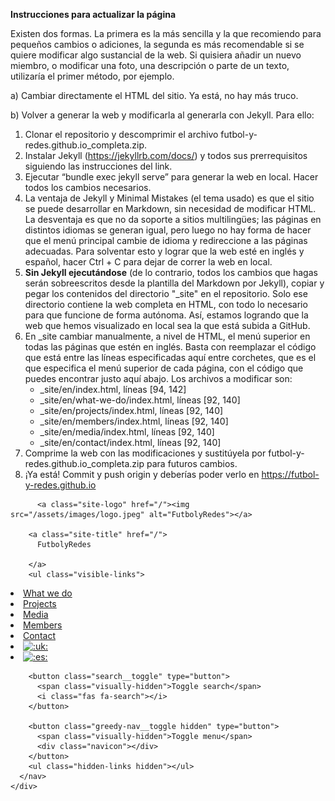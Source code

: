 **Instrucciones para actualizar la página**

Existen dos formas. La primera es la más sencilla y la que recomiendo para pequeños cambios o adiciones, la segunda es más recomendable si se quiere modificar algo sustancial de la web. Si quisiera añadir un nuevo miembro, o modificar una foto, una descripción o parte de un texto, utilizaría el primer método, por ejemplo. 

a)	Cambiar directamente el HTML del sitio. Ya está, no hay más truco.

b)	Volver a generar la web y modificarla al generarla con Jekyll. Para ello:
1.	Clonar el repositorio y descomprimir el archivo futbol-y-redes.github.io_completa.zip.
2.	Instalar Jekyll (https://jekyllrb.com/docs/) y todos sus prerrequisitos siguiendo las instrucciones del link.
3.	Ejecutar “bundle exec jekyll serve” para generar la web en local. Hacer todos los cambios necesarios. 
4.	La ventaja de Jekyll y Minimal Mistakes (el tema usado) es que el sitio se puede desarrollar en Markdown, sin necesidad de modificar HTML. La desventaja es que no da soporte a sitios multilingües; las páginas en distintos idiomas se generan igual, pero luego no hay forma de hacer que el menú principal cambie de idioma y redireccione a las páginas adecuadas. Para solventar esto y lograr que la web esté en inglés y español, hacer Ctrl + C para dejar de correr la web en local.
5.	**Sin Jekyll ejecutándose** (de lo contrario, todos los cambios que hagas serán sobreescritos desde la plantilla del Markdown por Jekyll), copiar y pegar los contenidos del directorio "_site" en el repositorio. Solo ese directorio contiene la web completa en HTML, con todo lo necesario para que funcione de forma autónoma. Así, estamos logrando que la web que hemos visualizado en local sea la que está subida a GitHub.
6. En _site cambiar manualmente, a nivel de HTML, el menú superior en todas las páginas que estén en inglés. Basta con reemplazar el código que está entre las líneas especificadas aquí entre corchetes, que es el que especifica el menú superior de cada página, con el código que puedes encontrar justo aquí abajo. Los archivos a modificar son:
    * _site/en/index.html, líneas [94, 142]
    * _site/en/what-we-do/index.html, líneas [92, 140]
    * _site/en/projects/index.html, líneas [92, 140]
    * _site/en/members/index.html, líneas [92, 140]
    * _site/en/media/index.html, líneas [92, 140]
    * _site/en/contact/index.html, líneas [92, 140]
7. Comprime la web con las modificaciones y sustitúyela por futbol-y-redes.github.io_completa.zip para futuros cambios.
8. ¡Ya está! Commit y push origin y deberías poder verlo en https://futbol-y-redes.github.io

<div class="masthead">
  <div class="masthead__inner-wrap">
    <div class="masthead__menu">
      <nav id="site-nav" class="greedy-nav">
        
          <a class="site-logo" href="/"><img src="/assets/images/logo.jpeg" alt="FutbolyRedes"></a>
        
        <a class="site-title" href="/">
          FutbolyRedes
          
        </a>
        <ul class="visible-links">
<li class="masthead__menu-item">
              <a href="/en/what-we-do/" title="Get to know what we do.">What we do</a>
            </li>
<li class="masthead__menu-item">
              <a href="/en/projects/" title="Learn about our projects.">Projects</a>
            </li>
<li class="masthead__menu-item">
              <a href="/en/media/" title="Read what the media say about us.">Media</a>
            </li>
<li class="masthead__menu-item">
              <a href="/en/members/" title="Meet our current and past members.">Members</a>
            </li>
<li class="masthead__menu-item">
              <a href="/en/contact/" title="Contact us.">Contact</a>
            </li>
<li class="masthead__menu-item">
              <a href="/en/" title="Switch to English."><img class="emoji" title=":uk:" alt=":uk:" src="https://github.githubassets.com/images/icons/emoji/unicode/1f1ec-1f1e7.png" height="20" width="20"></a>
            </li>
<li class="masthead__menu-item">
              <a href="/" title="Cambia a español."><img class="emoji" title=":es:" alt=":es:" src="https://github.githubassets.com/images/icons/emoji/unicode/1f1ea-1f1f8.png" height="20" width="20"></a>
            </li>
</ul>
        
        <button class="search__toggle" type="button">
          <span class="visually-hidden">Toggle search</span>
          <i class="fas fa-search"></i>
        </button>
        
        <button class="greedy-nav__toggle hidden" type="button">
          <span class="visually-hidden">Toggle menu</span>
          <div class="navicon"></div>
        </button>
        <ul class="hidden-links hidden"></ul>
      </nav>
    </div>
  </div>
</div>
